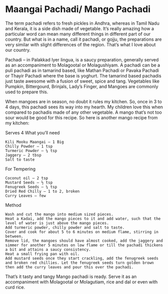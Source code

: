 #  Maangai Pachadi/ Mango Pachadi



The term pachadi refers to fresh pickles in Andhra, whereas in Tamil Nadu and Kerala, it is a side dish made of vegetable. It’s really amazing how a particular word can mean many different things in different part of our country. But what is in a name, call it pachadi, or gojju, the preparations are very similar with slight differences of the region. That’s what I love about our country.

Pachadi – in Palakkad Iyer lingua, is a saucy preparation, generally served as an accompaniment to Molagootal or Molagushiyam. A pachadi can be a puli pachadi as in tamarind based, like Mathan Pachadi or Pavaka Pachadi or Thayir Pachadi where the base is yoghurt. The tamarind based pachadis just taste awesome with a fusion of sweet, spice and tang. Vegetables like Pumpkin, Bittergourd, Brinjals, Lady’s Finger, and Mangoes are commonly used to prepare this.

When mangoes are in season, no doubt it rules my kitchen. So, once in 3 to 4 days, this pachadi sees its way into my hearth. My children love this when compared to pachadis made of any other vegetable. A mango that’s not too sour would be good for this recipe. So here is another mango recipe from my kitchen:



Serves 4
What you’ll need

    Kili Mooku Maangai – 1 Big
    Chilly Powder – 1 tsp
    Turmeric Powder – ¼ tsp
    Jaggery – 2 tbsp
    Salt to taste


For Tempering

    Coconut oil – 2 tsp
    Mustard Seeds – ½ tsp
    Fenugreek Seeds – ¼ tsp
    Dried Red Chilly – 1 to 2, broken
    Curry Leaves – few


Method

    Wash and cut the mango into medium sized pieces.
    Heat a Kadai, add the mango pieces to it and add water, such that the level of water is just above the mango pieces.
    Add turmeric powder, chilly powder and salt to taste.
    Cover and cook for about 5 to 6 minutes on medium flame, stirring in between.
    Remove lid, the mangoes should have almost cooked, add the jaggery and simmer for another 5 minutes on low flame or till the pachadi thickens a bit and attains a saucy consistency.
    Heat a small frying pan with oil.
    Add mustard seeds once they start crackling, add the fenugreek seeds and broken red chillies. Let the fenugreek seeds turn golden brown then add the curry leaves and pour this over the pachadi.



That’s it tasty and tangy Mango pachadi is ready. Serve it as an accompaniment with Molagootal or Molagutiam, rice and dal or even with curd rice.